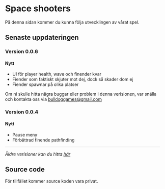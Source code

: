 # Space shooters

På denna sidan kommer du kunna följa utvecklingen av vårat spel. 

## Senaste uppdateringen

### Version 0.0.6

#### Nytt

- UI för player health, wave och finender kvar
- Fiender som faktiskt skjuter mot dej, dock så skader dom ej
- Fiender spawnar på olika platser

Om ni skulle hitta några buggar eller problem i denna verisionen, var snälla och kontakta oss via [bulldoggames@gmail.com](mailto:bulldoggames@gmail.com)

### Version 0.0.4

#### Nytt

- Pause meny
- Förbättrad finende pathfinding

---

*Äldre verisioner kan du hitta [här](olderpatchers.md)*

## Source code

För tillfället kommer source koden vara privat. 
